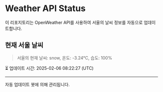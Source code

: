 
# Weather API Status

이 리포지토리는 OpenWeather API를 사용하여 서울의 날씨 정보를 자동으로 업데이트합니다.

## 현재 서울 날씨
> 서울의 현재 날씨: snow, 온도: -3.24°C, 습도: 100%

⏳ 업데이트 시간: 2025-02-06 08:22:27 (UTC)

---
자동 업데이트 봇에 의해 관리됩니다.
